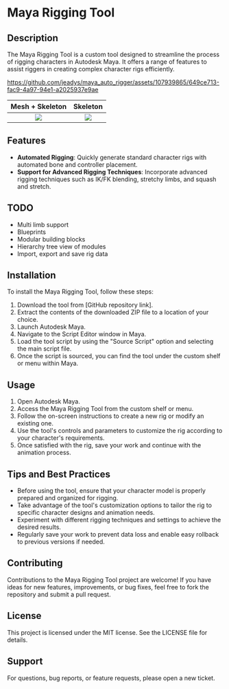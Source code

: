 # Maya Rigging Tool

## Description
The Maya Rigging Tool is a custom tool designed to streamline the process of rigging characters in Autodesk Maya. It offers a range of features to assist riggers in creating complex character rigs efficiently.


https://github.com/jeadys/maya_auto_rigger/assets/107939865/649ce713-fac9-4a97-94e1-a2025937e9ae

Mesh + Skeleton           |  Skeleton
:-------------------------:|:-------------------------:
![](https://github.com/jeadys/maya_auto_rigger/assets/107939865/9646673c-06c1-47b7-a17e-e4d0614bf645)  |  ![](https://github.com/jeadys/maya_auto_rigger/assets/107939865/5545715b-eaad-45a9-80c5-4ca5035ac05f)


## Features
- **Automated Rigging**: Quickly generate standard character rigs with automated bone and controller placement.
- **Support for Advanced Rigging Techniques**: Incorporate advanced rigging techniques such as IK/FK blending, stretchy limbs, and squash and stretch.

## TODO
- Multi limb support
- Blueprints
- Modular building blocks
- Hierarchy tree view of modules
- Import, export and save rig data

## Installation
To install the Maya Rigging Tool, follow these steps:
1. Download the tool from [GitHub repository link].
2. Extract the contents of the downloaded ZIP file to a location of your choice.
3. Launch Autodesk Maya.
4. Navigate to the Script Editor window in Maya.
5. Load the tool script by using the "Source Script" option and selecting the main script file.
6. Once the script is sourced, you can find the tool under the custom shelf or menu within Maya.

## Usage
1. Open Autodesk Maya.
2. Access the Maya Rigging Tool from the custom shelf or menu.
3. Follow the on-screen instructions to create a new rig or modify an existing one.
4. Use the tool's controls and parameters to customize the rig according to your character's requirements.
5. Once satisfied with the rig, save your work and continue with the animation process.

## Tips and Best Practices
- Before using the tool, ensure that your character model is properly prepared and organized for rigging.
- Take advantage of the tool's customization options to tailor the rig to specific character designs and animation needs.
- Experiment with different rigging techniques and settings to achieve the desired results.
- Regularly save your work to prevent data loss and enable easy rollback to previous versions if needed.

## Contributing
Contributions to the Maya Rigging Tool project are welcome! If you have ideas for new features, improvements, or bug fixes, feel free to fork the repository and submit a pull request.

## License
This project is licensed under the MIT license. See the LICENSE file for details.

## Support
For questions, bug reports, or feature requests, please open a new ticket.
